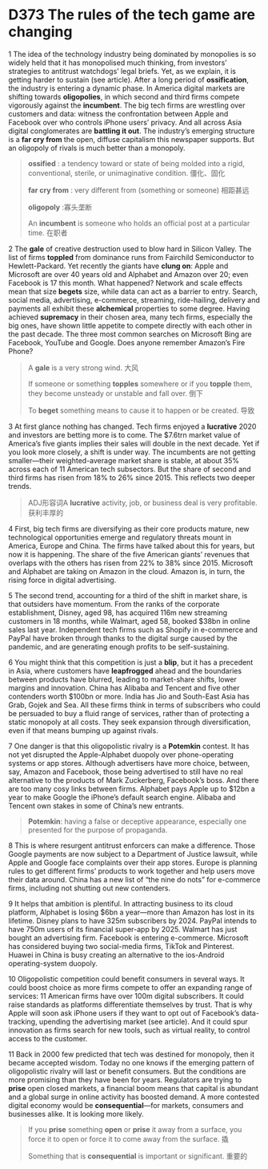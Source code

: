 # D373 The rules of the tech game are changing
1 The idea of the technology industry being dominated by monopolies is so widely held that it has monopolised much thinking, from investors’ strategies to antitrust watchdogs’ legal briefs. Yet, as we explain, it is getting harder to sustain (see article). After a long period of **ossification**, the industry is entering a dynamic phase. In America digital markets are shifting towards **oligopolies**, in which second and third firms compete vigorously against the **incumbent**. The big tech firms are wrestling over customers and data: witness the confrontation between Apple and Facebook over who controls iPhone users’ privacy. And all across Asia digital conglomerates are **battling it out**. The industry’s emerging structure is a **far cry from** the open, diffuse capitalism this newspaper supports. But an oligopoly of rivals is much better than a monopoly.

> **ossified**  : a tendency toward or state of being molded into a rigid, conventional, sterile, or unimaginative condition. 僵化、固化
>
> **far cry from** : very different from (something or someone) 相距甚远
>
> **oligopoly** :寡头垄断
>
> An **incumbent** is someone who holds an official post at a particular time. 在职者
>

2 The **gale** of creative destruction used to blow hard in Silicon Valley. The list of firms **toppled** from dominance runs from Fairchild Semiconductor to Hewlett-Packard. Yet recently the giants have **clung on**: Apple and Microsoft are over 40 years old and Alphabet and Amazon over 20; even Facebook is 17 this month. What happened? Network and scale effects mean that size **begets** size, while data can act as a barrier to entry. Search, social media, advertising, e-commerce, streaming, ride-hailing, delivery and payments all exhibit these **alchemical** properties to some degree. Having achieved **supremacy** in their chosen area, many tech firms, especially the big ones, have shown little appetite to compete directly with each other in the past decade. The three most common searches on Microsoft Bing are Facebook, YouTube and Google. Does anyone remember Amazon’s Fire Phone?

> A **gale** is a very strong wind. 大风
>
> If someone or something **topples** somewhere or if you **topple** them, they become unsteady or unstable and fall over. 倒下
>
> To **beget** something means to cause it to happen or be created. 导致
>

3 At first glance nothing has changed. Tech firms enjoyed a **lucrative** 2020 and investors are betting more is to come. The $7.6trn market value of America’s five giants implies their sales will double in the next decade. Yet if you look more closely, a shift is under way. The incumbents are not getting smaller—their weighted-average market share is stable, at about 35% across each of 11 American tech subsectors. But the share of second and third firms has risen from 18% to 26% since 2015. This reflects two deeper trends.

> ADJ形容词A **lucrative** activity, job, or business deal is very profitable. 获利丰厚的
>

4 First, big tech firms are diversifying as their core products mature, new technological opportunities emerge and regulatory threats mount in America, Europe and China. The firms have talked about this for years, but now it is happening. The share of the five American giants’ revenues that overlaps with the others has risen from 22% to 38% since  2015. Microsoft and Alphabet are taking on Amazon in the cloud. Amazon is, in turn, the rising force in digital advertising.

5 The second trend, accounting for a third of the shift in market share, is that outsiders have momentum. From the ranks of the corporate establishment, Disney, aged 98, has acquired 116m new streaming customers in 18 months, while Walmart, aged 58, booked $38bn in online sales last year. Independent tech firms such as Shopify in e-commerce and PayPal have broken through thanks to the digital surge caused by the pandemic, and are generating enough profits to be self-sustaining.

6 You might think that this competition is just a **blip**, but it has a precedent in Asia, where customers have **leapfrogged** ahead and the boundaries between products have blurred, leading to market-share shifts, lower margins and innovation. China has Alibaba and Tencent and five other contenders worth $100bn or more. India has Jio and South-East Asia has Grab, Gojek and Sea. All these firms think in terms of subscribers who could be persuaded to buy a fluid range of services, rather than of protecting a static monopoly at all costs. They seek expansion through diversification, even if that means bumping up against rivals.

7 One danger is that this oligopolistic rivalry is a **Potemkin** contest. It has not yet disrupted the Apple-Alphabet duopoly over phone-operating systems or app stores. Although advertisers have more choice, between, say, Amazon and Facebook, those being advertised to still have no real alternative to the products of Mark Zuckerberg, Facebook’s boss. And there are too many cosy links between firms. Alphabet pays Apple up to $12bn a year to make Google the iPhone’s default search engine. Alibaba and Tencent own stakes in some of China’s new entrants.

> **Potemkin**: having a false or deceptive appearance, especially one presented for the purpose of propaganda.
>

8 This is where resurgent antitrust enforcers can make a difference. Those Google payments are now subject to a Department of Justice lawsuit, while Apple and Google face complaints over their app stores. Europe is planning rules to get different firms’ products to work together and help users move their data around. China has a new list of “the nine do nots” for e-commerce firms, including not shutting out new contenders.

9 It helps that ambition is plentiful. In attracting business to its cloud platform, Alphabet is losing $6bn a year—more than Amazon has lost in its lifetime. Disney plans to have 325m subscribers by 2024. PayPal intends to have 750m users of its financial super-app by 2025. Walmart has just bought an advertising firm. Facebook is entering e-commerce. Microsoft has considered buying two social-media firms, TikTok and Pinterest. Huawei in China is busy creating an alternative to the ios-Android operating-system duopoly.

10 Oligopolistic competition could benefit consumers in several ways. It could boost choice as more firms compete to offer an expanding range of services: 11 American firms have over 100m digital subscribers. It could raise standards as platforms differentiate themselves by trust. That is why Apple will soon ask iPhone users if they want to opt out of Facebook’s data-tracking, upending the advertising market (see article). And it could spur innovation as firms search for new tools, such as virtual reality, to control access to the customer.

11 Back in 2000 few predicted that tech was destined for monopoly, then it became accepted wisdom. Today no one knows if the emerging pattern of oligopolistic rivalry will last or benefit consumers. But the conditions are more promising than they have been for years. Regulators are trying to **prise** open closed markets, a financial boom means that capital is abundant and a global surge in online activity has boosted demand. A more contested digital economy would be **consequential**—for markets, consumers and businesses alike. It is looking more likely.

> If you **prise** something **open** or **prise** it away from a surface, you force it to open or force it to come away from the surface. 撬
>
> Something that is **consequential** is important or significant. 重要的
>

